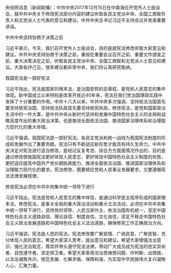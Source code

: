 央视网消息（新闻联播）：中共中央2017年12月15日在中南海召开党外人士座谈会，就中共中央关于修改宪法部分内容的建议听取各民主党派中央、全国工商联负责人和无党派人士代表的意见和建议。中共中央总书记习近平主持会议并发表重要讲话。

中共中央坚持协商于决策之前

习近平表示，今天，我们召开党外人士座谈会，目的是就宪法修改听取大家意见和建议。中共中央坚持协商于决策之前，重视在重要会议召开之前、重要文件颁发之前、重大决策决定之前，听取各民主党派中央、全国工商联和无党派人士意见和建议。大家各抒己见，很多建议都非常中肯，我们将认真研究吸纳。

我国宪法是一部好宪法

习近平指出，宪法是国家的根本法，是治国安邦的总章程，是党和人民意志的集中体现。新中国成立以来特别是改革开放近40年来，宪法在我们党治国理政实践中发挥了十分重要的作用。中共十八大以来，中共中央多次强调，坚持依法治国首先要坚持依宪治国，坚持依法执政首先要坚持依宪执政。修改宪法，是党和国家政治生活中的一件大事，是中共中央从新时代坚持和发展中国特色社会主义的全局和战略高度作出的重大政治决策，也是推进全面依法治国、推进国家治理体系和治理能力现代化的重大举措。



习近平强调，我国宪法是一部好宪法。各民主党派和统一战线为我国宪法制度的形成和发展作出了重要贡献。宪法只有不断适应新形势才能具有持久生命力。中共中央决定对宪法进行适当修改，是经过反复考虑、综合方方面面情况作出的，目的是通过修改使我国宪法更好体现人民意志，更好体现中国特色社会主义制度的优势，更好适应提高中国共产党长期执政能力、推进全面依法治国、推进国家治理体系和治理能力现代化的要求。宪法修改，既要顺应党和人民事业发展要求，又要遵循宪法法律发展规律。

修改宪法必须在中共中央集中统一领导下进行

习近平指出，宪法是党和人民意志的集中体现，是通过科学民主程序形成的国家根本法。修改宪法，是事关全局的重大政治活动和重大立法活动，必须在中共中央集中统一领导下进行，坚持党的领导、人民当家作主、依法治国有机统一，坚定中国特色社会主义道路自信、理论自信、制度自信、文化自信，坚定不移走中国特色社会主义政治发展道路和中国特色社会主义法治道路，确保修宪工作正确政治方向。

习近平强调，宪法是人民的宪法，宪法修改要广察民情、广纳民意、广聚民智，充分体现人民的意志。希望大家深入思考，提出意见和建议。希望大家增强法治意识、强化法治观念，尊崇并带头遵守宪法法律，带动广大成员成为宪法的忠实崇尚者、自觉遵守者、坚定捍卫者。希望大家善用法治思维想问题、作判断、出措施，以法治凝聚共识、规范发展、化解矛盾、保障和谐，为实现中华民族伟大复兴凝聚人心、汇聚力量。